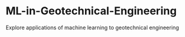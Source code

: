# ML-in-Geotechnical-Engineering
Explore applications of machine learning to geotechnical engineering
